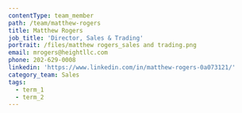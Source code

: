 ```yaml
---
contentType: team_member
path: /team/matthew-rogers
title: Matthew Rogers
job_title: 'Director, Sales & Trading'
portrait: /files/matthew rogers_sales and trading.png
email: mrogers@heightllc.com
phone: 202-629-0008
linkedin: 'https://www.linkedin.com/in/matthew-rogers-0a073121/'
category_team: Sales
tags:
  - term_1
  - term_2
---
```


